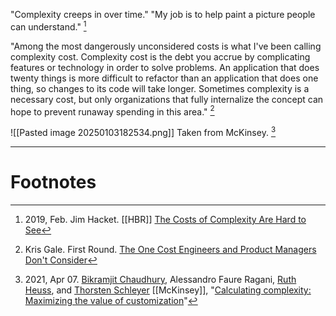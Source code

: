 "Complexity creeps in over time." "My job is to help paint a picture people can understand." [^1] 

"Among the most dangerously unconsidered costs is what I've been calling complexity cost. Complexity cost is the debt you accrue by complicating features or technology in order to solve problems. An application that does twenty things is more difficult to refactor than an application that does one thing, so changes to its code will take longer. Sometimes complexity is a necessary cost, but only organizations that fully internalize the concept can hope to prevent runaway spending in this area." [^3]

![[Pasted image 20250103182534.png]]
Taken from McKinsey. [^2]




***
# Footnotes
[^1]: 2019, Feb. Jim Hacket. [[HBR]] [The Costs of Complexity Are Hard to See](https://hbr.org/2019/01/the-costs-of-complexity-are-hard-to-see)
[^3]: Kris Gale. First Round. [The One Cost Engineers and Product Managers Don't Consider](https://review.firstround.com/the-one-cost-engineers-and-product-managers-dont-consider/)
[^2]: 2021, Apr 07. [Bikramjit Chaudhury](https://www.mckinsey.com/our-people/bikramjit-chaudhury), Alessandro Faure Ragani, [Ruth Heuss](https://www.mckinsey.com/our-people/ruth-heuss), and [Thorsten Schleyer](https://www.mckinsey.com/our-people/thorsten-schleyer) [[McKinsey]], "[Calculating complexity: Maximizing the value of customization](https://www.mckinsey.com/capabilities/operations/our-insights/calculating-complexity-maximizing-the-value-of-customization)"
